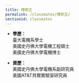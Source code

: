 ```yaml
---
title: 傅崇正
permalink: /classmates/傅崇正/
sectionid: classmates
---
```


- **學歷：**<br />
  臺大電機系學士<br />
  美國史丹佛大學電機工程碩士<br />
  美國史丹佛大學電機博士

- **資歷：**<br />
  美國史丹佛大學電機系副研究員<br />
  美國AT&T貝爾實驗室研究員

